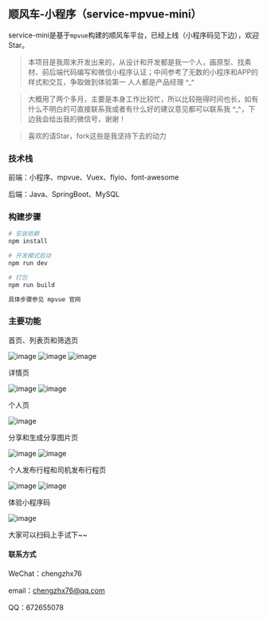## 顺风车-小程序（service-mpvue-mini）

service-mini是基于`mpvue`构建的顺风车平台，已经上线（小程序码见下边），欢迎Star。

> 本项目是我周末开发出来的，从设计和开发都是我一个人，画原型、找素材、前后端代码编写和微信小程序认证；中间参考了无数的小程序和APP的样式和交互，争取做到体验第一 人人都是产品经理 ^_^

> 大概用了两个多月，主要是本身工作比较忙，所以比较拖得时间也长，如有什么不明白的可直接联系我或者有什么好的建议意见都可以联系我 ^_^，下边我会给出我的微信号，谢谢！

> 喜欢的请Star，fork这些是我坚持下去的动力


### 技术栈

前端：小程序、mpvue、Vuex、flyio、font-awesome

后端：Java、SpringBoot、MySQL


### 构建步骤

``` bash
# 安装依赖
npm install

# 开发模式启动
npm run dev

# 打包
npm run build

具体步骤参见 mpvue 官网
```

### 主要功能

首页、列表页和筛选页

![image](https://github.com/chengzhx76/service-mpvue-mini/blob/master/resource/mp-1.jpg)
![image](https://github.com/chengzhx76/service-mpvue-mini/blob/master/resource/mp-2.jpg)
![image](https://github.com/chengzhx76/service-mpvue-mini/blob/master/resource/mp-3.jpg)

详情页

![image](https://github.com/chengzhx76/service-mpvue-mini/blob/master/resource/mp-4.jpg)
![image](https://github.com/chengzhx76/service-mpvue-mini/blob/master/resource/mp-5.jpg)

个人页

![image](https://github.com/chengzhx76/service-mpvue-mini/blob/master/resource/mp-6.jpg)

分享和生成分享图片页

![image](https://github.com/chengzhx76/service-mpvue-mini/blob/master/resource/mp-7.jpg)
![image](https://github.com/chengzhx76/service-mpvue-mini/blob/master/resource/mp-8.jpg)

个人发布行程和司机发布行程页

![image](https://github.com/chengzhx76/service-mpvue-mini/blob/master/resource/mp-9.jpg)
![image](https://github.com/chengzhx76/service-mpvue-mini/blob/master/resource/mp-10.jpg)


体验小程序码

![image](https://github.com/chengzhx76/service-mpvue-mini/blob/master/resource/qrcode.jpg)


大家可以扫码上手试下~~

#### 联系方式

WeChat：chengzhx76

email：chengzhx76@qq.com
 
QQ：672655078
